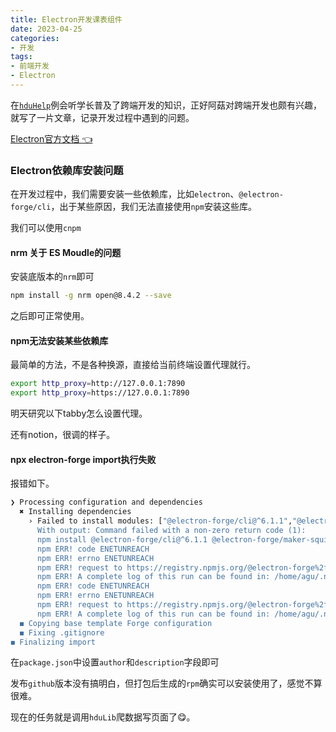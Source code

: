 ```yaml
---
title: Electron开发课表组件
date: 2023-04-25
categories:
- 开发
tags:
- 前端开发
- Electron
---
```


在[`hduHelp`](https://github.com/hduhelp)例会听学长普及了跨端开发的知识，正好阿菇对跨端开发也颇有兴趣，就写了一片文章，记录开发过程中遇到的问题。

[Electron官方文档 👈 ](https://www.electronjs.org/zh/)

<!--more-->



### Electron依赖库安装问题

在开发过程中，我们需要安装一些依赖库，比如`electron`、`@electron-forge/cli`，出于某些原因，我们无法直接使用`npm`安装这些库。

我们可以使用`cnpm`



#### nrm 关于 ES Moudle的问题

安装底版本的`nrm`即可

```bash
npm install -g nrm open@8.4.2 --save
```

 之后即可正常使用。



#### npm无法安装某些依赖库

最简单的方法，不是各种换源，直接给当前终端设置代理就行。

```bash
export http_proxy=http://127.0.0.1:7890
export http_proxy=https://127.0.0.1:7890
```

明天研究以下tabby怎么设置代理。

还有notion，很调的样子。

#### npx electron-forge import执行失败

报错如下。

```bash
❯ Processing configuration and dependencies
  ✖ Installing dependencies
    › Failed to install modules: ["@electron-forge/cli@^6.1.1","@electron-forge/maker-squirrel@^6.1.1","@electro…
      With output: Command failed with a non-zero return code (1):
      npm install @electron-forge/cli@^6.1.1 @electron-forge/maker-squirrel@^6.1.1 @electron-forge/maker-zip@^6.…
      npm ERR! code ENETUNREACH
      npm ERR! errno ENETUNREACH
      npm ERR! request to https://registry.npmjs.org/@electron-forge%2fmaker-squirrel failed, reason:
      npm ERR! A complete log of this run can be found in: /home/agu/.npm/_logs/2023-04-26T00_29_55_781Z-debug-0…
      npm ERR! code ENETUNREACH
      npm ERR! errno ENETUNREACH
      npm ERR! request to https://registry.npmjs.org/@electron-forge%2fmaker-squirrel failed, reason:
      npm ERR! A complete log of this run can be found in: /home/agu/.npm/_logs/2023-04-26T00_29_55_781Z-debug-0…
  ◼ Copying base template Forge configuration
  ◼ Fixing .gitignore
◼ Finalizing import
```

在`package.json`中设置`author`和`description`字段即可



发布`github`版本没有搞明白，但打包后生成的`rpm`确实可以安装使用了，感觉不算很难。

现在的任务就是调用`hduLib`爬数据写页面了😋。
